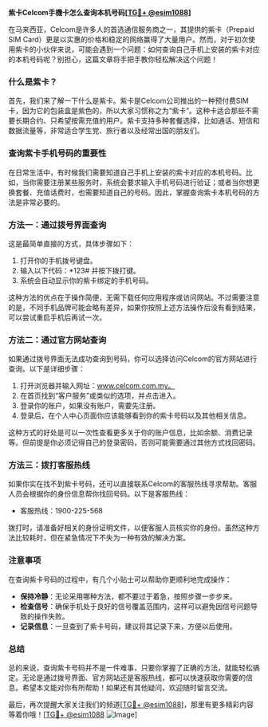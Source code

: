 **紫卡Celcom手機卡怎么查询本机号码[[TG💪+ @esim1088](https://t.me/s/esim1088)]**

在马来西亚，Celcom是许多人的首选通信服务商之一，其提供的紫卡（Prepaid SIM Card）更是以实惠的价格和稳定的网络赢得了大量用户。然而，对于初次使用紫卡的小伙伴来说，可能会遇到一个问题：如何查询自己手机上安装的紫卡对应的本机号码呢？别担心，这篇文章将手把手教你轻松解决这个问题！

### 什么是紫卡？

首先，我们来了解一下什么是紫卡。紫卡是Celcom公司推出的一种预付费SIM卡，因为它的包装盒是紫色的，所以大家习惯称之为“紫卡”。这种卡适合那些不需要长期合约、只希望按需充值的用户。紫卡支持多种套餐选择，比如通话、短信和数据流量等，非常适合学生党、旅行者以及经常出国的朋友们。

### 查询紫卡手机号码的重要性

在日常生活中，有时候我们需要知道自己手机上安装的紫卡对应的本机号码。比如，当你需要注册某些服务时，系统会要求输入手机号码进行验证；或者当你想更换套餐、充值话费时，也需要知道自己的号码。因此，掌握查询紫卡本机号码的方法是非常必要的。

### 方法一：通过拨号界面查询

这是最简单直接的方式，具体步骤如下：

1. 打开你的手机拨号键盘。
2. 输入以下代码：*123# 并按下拨打键。
3. 系统会自动显示你的紫卡绑定的手机号码。

这种方法的优点在于操作简便，无需下载任何应用程序或访问网站。不过需要注意的是，不同手机品牌可能会略有差异，如果你按照上述方法操作后没有看到结果，可以尝试重启手机后再试一次。

### 方法二：通过官方网站查询

如果通过拨号界面无法成功查询到号码，你可以选择访问Celcom的官方网站进行查询。以下是详细步骤：

1. 打开浏览器并输入网址：www.celcom.com.my。
2. 在首页找到“客户服务”或类似的选项，并点击进入。
3. 登录你的账户，如果没有账户，需要先注册。
4. 登录后，在个人中心页面你应该能够看到你的紫卡号码以及其他相关信息。

这种方式的好处是可以一次性查看更多关于你的账户信息，比如余额、消费记录等。但前提是你必须记得自己的登录密码，否则可能需要通过其他方式找回密码。

### 方法三：拨打客服热线

如果你实在找不到紫卡号码，还可以直接联系Celcom的客服热线寻求帮助。客服人员会根据你的身份信息帮你找回号码。以下是客服热线：

- 客服热线：1900-225-568

拨打时，请准备好相关的身份证明文件，以便客服人员核实你的身份。虽然这种方法比较耗时，但在紧急情况下不失为一种有效的解决方案。

### 注意事项

在查询紫卡号码的过程中，有几个小贴士可以帮助你更顺利地完成操作：

- **保持冷静**：无论采用哪种方法，都不要过于着急，按照步骤一步步来。
- **检查信号**：确保手机处于良好的信号覆盖范围内，这样可以避免因信号问题导致的操作失败。
- **记录信息**：一旦查到了紫卡号码，建议将其记录下来，方便以后使用。

### 总结

总的来说，查询紫卡号码并不是一件难事，只要你掌握了正确的方法，就能轻松搞定。无论是通过拨号界面、官方网站还是客服热线，都可以快速获取你需要的信息。希望本文能对你有所帮助！如果还有其他疑问，欢迎随时留言交流。

最后，再次提醒大家关注我们的频道[[TG💪+ @esim1088](https://t.me/s/esim1088)]，那里有更多精彩内容等着你哦！[[TG💪+ @esim1088](https://t.me/s/esim1088) ![Image](https://i.postimg.cc/4NQfJmqS/Snipaste-2025-05-13-00-14-12.png)]